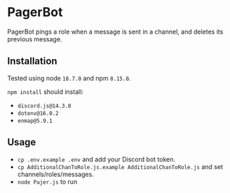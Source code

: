 # PagerBot

PagerBot pings a role when a message is sent in a channel, and deletes its previous message.

## Installation

Tested using node `18.7.0` and npm `8.15.0`.

`npm install` should install:
 - `discord.js@14.3.0`
 - `dotenv@16.0.2`
 - `enmap@5.9.1`

## Usage

 - `cp .env.example .env` and add your Discord bot token.
 - `cp AdditionalChanToRole.js.example AdditionalChanToRole.js` and set channels/roles/messages.
 - `node Pajer.js` to run